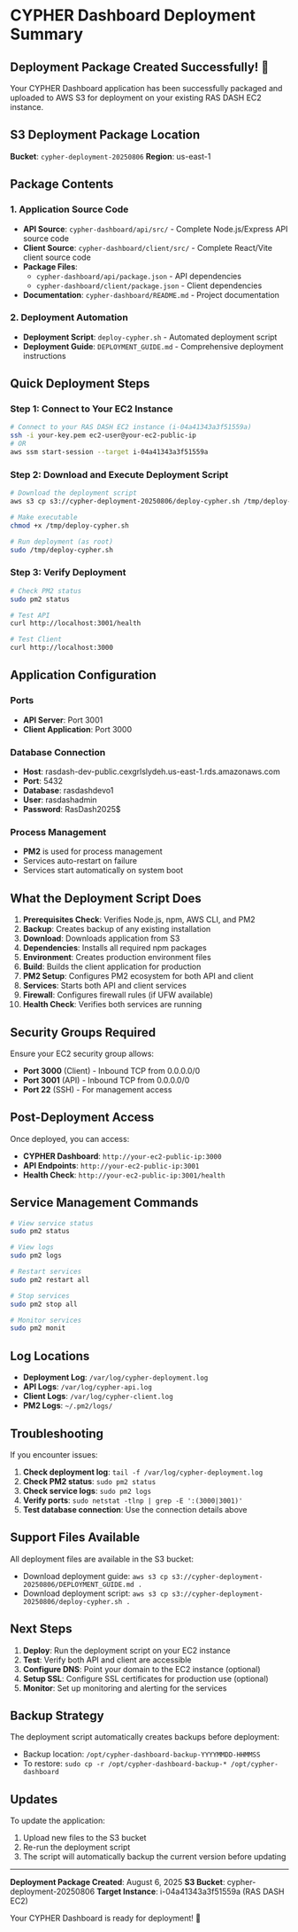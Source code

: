 # CYPHER Dashboard Deployment Summary

## Deployment Package Created Successfully! 🎉

Your CYPHER Dashboard application has been successfully packaged and uploaded to AWS S3 for deployment on your existing RAS DASH EC2 instance.

## S3 Deployment Package Location
**Bucket**: `cypher-deployment-20250806`
**Region**: us-east-1

## Package Contents

### 1. Application Source Code
- **API Source**: `cypher-dashboard/api/src/` - Complete Node.js/Express API source code
- **Client Source**: `cypher-dashboard/client/src/` - Complete React/Vite client source code
- **Package Files**: 
  - `cypher-dashboard/api/package.json` - API dependencies
  - `cypher-dashboard/client/package.json` - Client dependencies
- **Documentation**: `cypher-dashboard/README.md` - Project documentation

### 2. Deployment Automation
- **Deployment Script**: `deploy-cypher.sh` - Automated deployment script
- **Deployment Guide**: `DEPLOYMENT_GUIDE.md` - Comprehensive deployment instructions

## Quick Deployment Steps

### Step 1: Connect to Your EC2 Instance
```bash
# Connect to your RAS DASH EC2 instance (i-04a41343a3f51559a)
ssh -i your-key.pem ec2-user@your-ec2-public-ip
# OR
aws ssm start-session --target i-04a41343a3f51559a
```

### Step 2: Download and Execute Deployment Script
```bash
# Download the deployment script
aws s3 cp s3://cypher-deployment-20250806/deploy-cypher.sh /tmp/deploy-cypher.sh

# Make executable
chmod +x /tmp/deploy-cypher.sh

# Run deployment (as root)
sudo /tmp/deploy-cypher.sh
```

### Step 3: Verify Deployment
```bash
# Check PM2 status
sudo pm2 status

# Test API
curl http://localhost:3001/health

# Test Client
curl http://localhost:3000
```

## Application Configuration

### Ports
- **API Server**: Port 3001
- **Client Application**: Port 3000

### Database Connection
- **Host**: rasdash-dev-public.cexgrlslydeh.us-east-1.rds.amazonaws.com
- **Port**: 5432
- **Database**: rasdashdevo1
- **User**: rasdashadmin
- **Password**: RasDash2025$

### Process Management
- **PM2** is used for process management
- Services auto-restart on failure
- Services start automatically on system boot

## What the Deployment Script Does

1. **Prerequisites Check**: Verifies Node.js, npm, AWS CLI, and PM2
2. **Backup**: Creates backup of any existing installation
3. **Download**: Downloads application from S3
4. **Dependencies**: Installs all required npm packages
5. **Environment**: Creates production environment files
6. **Build**: Builds the client application for production
7. **PM2 Setup**: Configures PM2 ecosystem for both API and client
8. **Services**: Starts both API and client services
9. **Firewall**: Configures firewall rules (if UFW available)
10. **Health Check**: Verifies both services are running

## Security Groups Required

Ensure your EC2 security group allows:
- **Port 3000** (Client) - Inbound TCP from 0.0.0.0/0
- **Port 3001** (API) - Inbound TCP from 0.0.0.0/0
- **Port 22** (SSH) - For management access

## Post-Deployment Access

Once deployed, you can access:
- **CYPHER Dashboard**: `http://your-ec2-public-ip:3000`
- **API Endpoints**: `http://your-ec2-public-ip:3001`
- **Health Check**: `http://your-ec2-public-ip:3001/health`

## Service Management Commands

```bash
# View service status
sudo pm2 status

# View logs
sudo pm2 logs

# Restart services
sudo pm2 restart all

# Stop services
sudo pm2 stop all

# Monitor services
sudo pm2 monit
```

## Log Locations
- **Deployment Log**: `/var/log/cypher-deployment.log`
- **API Logs**: `/var/log/cypher-api.log`
- **Client Logs**: `/var/log/cypher-client.log`
- **PM2 Logs**: `~/.pm2/logs/`

## Troubleshooting

If you encounter issues:

1. **Check deployment log**: `tail -f /var/log/cypher-deployment.log`
2. **Check PM2 status**: `sudo pm2 status`
3. **Check service logs**: `sudo pm2 logs`
4. **Verify ports**: `sudo netstat -tlnp | grep -E ':(3000|3001)'`
5. **Test database connection**: Use the connection details above

## Support Files Available

All deployment files are available in the S3 bucket:
- Download deployment guide: `aws s3 cp s3://cypher-deployment-20250806/DEPLOYMENT_GUIDE.md .`
- Download deployment script: `aws s3 cp s3://cypher-deployment-20250806/deploy-cypher.sh .`

## Next Steps

1. **Deploy**: Run the deployment script on your EC2 instance
2. **Test**: Verify both API and client are accessible
3. **Configure DNS**: Point your domain to the EC2 instance (optional)
4. **Setup SSL**: Configure SSL certificates for production use (optional)
5. **Monitor**: Set up monitoring and alerting for the services

## Backup Strategy

The deployment script automatically creates backups before deployment:
- Backup location: `/opt/cypher-dashboard-backup-YYYYMMDD-HHMMSS`
- To restore: `sudo cp -r /opt/cypher-dashboard-backup-* /opt/cypher-dashboard`

## Updates

To update the application:
1. Upload new files to the S3 bucket
2. Re-run the deployment script
3. The script will automatically backup the current version before updating

---

**Deployment Package Created**: August 6, 2025
**S3 Bucket**: cypher-deployment-20250806
**Target Instance**: i-04a41343a3f51559a (RAS DASH EC2)

Your CYPHER Dashboard is ready for deployment! 🚀
